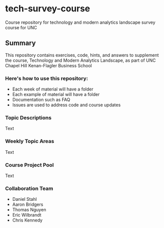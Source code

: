# tech-survey-course
Course repository for technology and modern analytics landscape survey course for UNC

## Summary
This repository contains exercises, code, hints, and answers to supplement the course, Technology and Modern Analytics Landscape, as part of UNC Chapel Hill Kenan-Flagler Business School

### Here's how to use this repository:
* Each week of material will have a folder
* Each example of material will have a folder
* Documentation such as FAQ
* Issues are used to address code and course updates

### Topic Descriptions
Text

### Weekly Topic Areas
Text

### Course Project Pool
Text


### Collaboration Team
* Daniel Stahl
* Aaron Bridgers
* Thomas Nguyen
* Eric Wilbrandt
* Chris Kennedy
